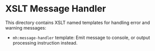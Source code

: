 # XSLT Message Handler 

This directory contains XSLT named templates for handling error and warning messages:

* `mh:message-handler` template: Emit message to console, or output processing instruction instead.



